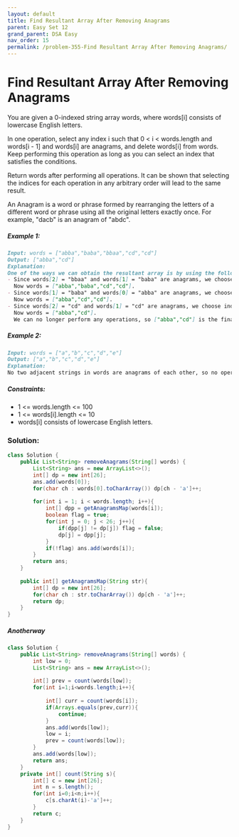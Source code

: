 ```yaml
---
layout: default
title: Find Resultant Array After Removing Anagrams
parent: Easy Set 12
grand_parent: DSA Easy
nav_order: 15
permalink: /problem-355-Find Resultant Array After Removing Anagrams/
---
```

# Find Resultant Array After Removing Anagrams
You are given a 0-indexed string array words, where words[i] consists of lowercase English letters.

In one operation, select any index i such that 0 < i < words.length and words[i - 1] and words[i] are anagrams, and delete words[i] from words. Keep performing this operation as long as you can select an index that satisfies the conditions.

Return words after performing all operations. It can be shown that selecting the indices for each operation in any arbitrary order will lead to the same result.

An Anagram is a word or phrase formed by rearranging the letters of a different word or phrase using all the original letters exactly once. For example, "dacb" is an anagram of "abdc".

##### Example 1:
```markdown
Input: words = ["abba","baba","bbaa","cd","cd"]
Output: ["abba","cd"]
Explanation:
One of the ways we can obtain the resultant array is by using the following operations:
- Since words[2] = "bbaa" and words[1] = "baba" are anagrams, we choose index 2 and delete words[2].
  Now words = ["abba","baba","cd","cd"].
- Since words[1] = "baba" and words[0] = "abba" are anagrams, we choose index 1 and delete words[1].
  Now words = ["abba","cd","cd"].
- Since words[2] = "cd" and words[1] = "cd" are anagrams, we choose index 2 and delete words[2].
  Now words = ["abba","cd"].
  We can no longer perform any operations, so ["abba","cd"] is the final answer.
```
##### Example 2:
```markdown
Input: words = ["a","b","c","d","e"]
Output: ["a","b","c","d","e"]
Explanation:
No two adjacent strings in words are anagrams of each other, so no operations are performed.
```
##### Constraints:
* 1 <= words.length <= 100
* 1 <= words[i].length <= 10
* words[i] consists of lowercase English letters.

### Solution:
```java
class Solution {
    public List<String> removeAnagrams(String[] words) {
        List<String> ans = new ArrayList<>();
        int[] dp = new int[26];
        ans.add(words[0]);
        for(char ch : words[0].toCharArray()) dp[ch - 'a']++;
        
        for(int i = 1; i < words.length; i++){
            int[] dpp = getAnagramsMap(words[i]);
            boolean flag = true;
            for(int j = 0; j < 26; j++){
                if(dpp[j] != dp[j]) flag = false;
                dp[j] = dpp[j];
            }
            if(!flag) ans.add(words[i]);
        }
        return ans;
    }
    
    public int[] getAnagramsMap(String str){
        int[] dp = new int[26];
        for(char ch : str.toCharArray()) dp[ch - 'a']++;
        return dp;
    }
}
```

##### Anotherway 
```java
class Solution {
    public List<String> removeAnagrams(String[] words) {
        int low = 0;
        List<String> ans = new ArrayList<>();
        
        int[] prev = count(words[low]);
        for(int i=1;i<words.length;i++){
            
            int[] curr = count(words[i]);
            if(Arrays.equals(prev,curr)){
                continue;
            }
            ans.add(words[low]);
            low = i;
            prev = count(words[low]);
        }
        ans.add(words[low]);
        return ans;
    }
    private int[] count(String s){
        int[] c = new int[26];
        int n = s.length();
        for(int i=0;i<n;i++){
            c[s.charAt(i)-'a']++;
        }
        return c;
    }
}
```